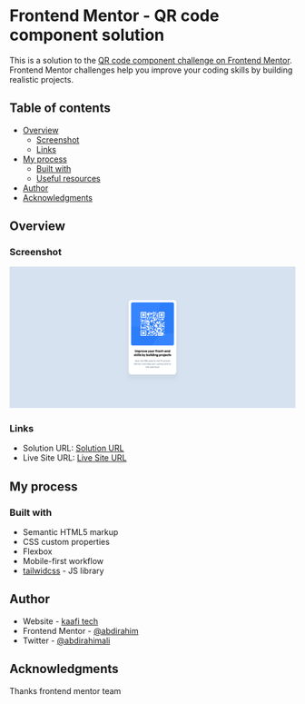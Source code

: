 # Frontend Mentor - QR code component solution

This is a solution to the [QR code component challenge on Frontend Mentor](https://www.frontendmentor.io/challenges/qr-code-component-iux_sIO_H). Frontend Mentor challenges help you improve your coding skills by building realistic projects. 

## Table of contents

- [Overview](#overview)
  - [Screenshot](#screenshot)
  - [Links](#links)
- [My process](#my-process)
  - [Built with](#built-with)
  - [Useful resources](#useful-resources)
- [Author](#author)
- [Acknowledgments](#acknowledgments)



## Overview

### Screenshot

![Screenshot](./images/Screenshot.png)


### Links

- Solution URL: [Solution URL](https://github.com/abdirahim88/qr-code-template)
- Live Site URL: [Live Site URL](https://abdirahim88.github.io/qr-code-template/)

## My process

### Built with

- Semantic HTML5 markup
- CSS custom properties
- Flexbox
- Mobile-first workflow
- [tailwidcss](https://tailwindcss.com/) - JS library


## Author

- Website - [kaafi tech](https://www.kaafitech.com)
- Frontend Mentor - [@abdirahim](https://www.frontendmentor.io/profile/abdirahim88)
- Twitter - [@abdirahimali](https://www.twitter.com/abdirahimali)


## Acknowledgments

Thanks frontend mentor team 
